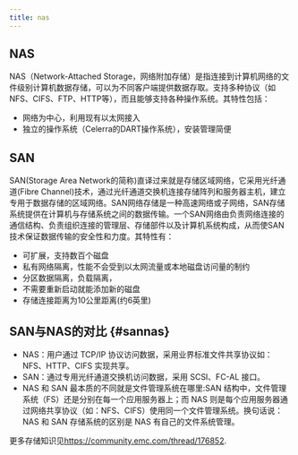 ```yaml
---
title: nas
---
```


NAS
---

NAS（Network-Attached
Storage，网络附加存储）是指连接到计算机网络的文件级别计算机数据存储，可以为不同客户端提供数据存取。支持多种协议（如NFS、CIFS、FTP、HTTP等），而且能够支持各种操作系统。其特性包括：

-   网络为中心，利用现有以太网接入
-   独立的操作系统（Celerra的DART操作系统），安装管理简便

SAN
---

SAN(Storage Area
Network的简称)直译过来就是存储区域网络，它采用光纤通道(Fibre
Channel)技术，通过光纤通道交换机连接存储阵列和服务器主机，建立专用于数据存储的区域网络。SAN网络存储是一种高速网络或子网络，SAN存储系统提供在计算机与存储系统之间的数据传输。一个SAN网络由负责网络连接的通信结构、负责组织连接的管理层、存储部件以及计算机系统构成，从而使SAN技术保证数据传输的安全性和力度。其特性有：

-   可扩展，支持数百个磁盘
-   私有网络隔离，性能不会受到以太网流量或本地磁盘访问量的制约
-   分区数据隔离，负载隔离，
-   不需要重新启动就能添加新的磁盘
-   存储连接距离为10公里距离(约6英里)

SAN与NAS的对比 {#sannas}
--------------

-   NAS：用户通过 TCP/IP
    协议访问数据，采用业界标准文件共享协议如：NFS、HTTP、CIFS 实现共享。
-   SAN：通过专用光纤通道交换机访问数据，采用 SCSI、FC-AL 接口。
-   NAS 和 SAN 最本质的不同就是文件管理系统在哪里:SAN
    结构中，文件管理系统（FS）还是分别在每一个应用服务器上；而 NAS
    则是每个应用服务器通过网络共享协议（如：NFS、CIFS）使用同一个文件管理系统。换句话说：NAS
    和 SAN 存储系统的区别是 NAS 有自己的文件系统管理。

更多存储知识见<https://community.emc.com/thread/176852>.
